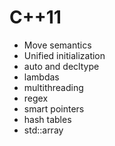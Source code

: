 # C++11
- Move semantics
- Unified initialization
- auto and decltype
- lambdas
- multithreading
- regex
- smart pointers
- hash tables
- std::array
